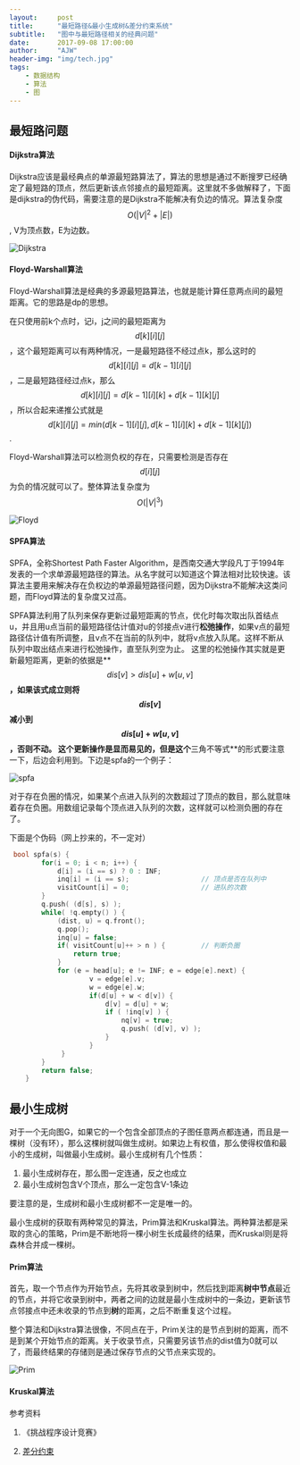 ```yaml
---
layout:     post
title:      "最短路径&最小生成树&差分约束系统"
subtitle:   "图中与最短路径相关的经典问题"
date:       2017-09-08 17:00:00
author:     "AJW"
header-img: "img/tech.jpg"
tags:	
    - 数据结构
    - 算法
    - 图
---
```




## 最短路问题

#### Dijkstra算法

Dijkstra应该是最经典点的单源最短路算法了，算法的思想是通过不断搜罗已经确定了最短路的顶点，然后更新该点邻接点的最短距离。这里就不多做解释了，下面是dijkstra的伪代码，需要注意的是Dijkstra不能解决有负边的情况。算法复杂度$$O(|V|^2 + |E|)$$, V为顶点数，E为边数。

![Dijkstra](/img/in-post/shortest-path/dijkstra.png)

#### Floyd-Warshall算法

Floyd-Warshall算法是经典的多源最短路算法，也就是能计算任意两点间的最短距离。它的思路是dp的思想。  

在只使用前k个点时，记i，j之间的最短距离为$$d[k][i][j]$$，这个最短距离可以有两种情况，一是最短路径不经过点k，那么这时的$$d[k][i][j] = d[k-1][i][j]$$，二是最短路径经过点k，那么$$d[k][i][j] = d[k - 1][i][k] + d[k - 1][k][j]$$，所以合起来递推公式就是$$d[k][i][j] = min(d[k - 1][i][j], d[k - 1][i][k] + d[k - 1][k][j])$$.

Floyd-Warshall算法可以检测负权的存在，只需要检测是否存在$$d[i][j]$$为负的情况就可以了。整体算法复杂度为$$O(|V|^3)$$

![Floyd](/img/in-post/shortest-path/floyd.png)

#### SPFA算法

SPFA，全称Shortest Path Faster Algorithm，是西南交通大学段凡丁于1994年发表的一个求单源最短路径的算法。从名字就可以知道这个算法相对比较快速。该算法主要用来解决存在负权边的单源最短路径问题，因为Dijkstra不能解决这类问题，而Floyd算法的复杂度又过高。

SPFA算法利用了队列来保存更新过最短距离的节点，优化时每次取出队首结点u，并且用u点当前的最短路径估计值对u的邻接点v进行**松弛操作**，如果v点的最短路径估计值有所调整，且v点不在当前的队列中，就将v点放入队尾。这样不断从队列中取出结点来进行松弛操作，直至队列空为止。 这里的松弛操作其实就是更新最短距离，更新的依据是**$$dis[v]>dis[u]+w[u,v]$$**，如果该式成立则将$$dis[v]$$减小到$$dis[u]+w[u,v]$$，否则不动。 这个更新操作是显而易见的，但是这个**三角不等式**的形式要注意一下，后边会利用到。下边是spfa的一个例子：

![spfa](/img/in-post/shortest-path/spfa.png)

对于存在负圈的情况，如果某个点进入队列的次数超过了顶点的数目，那么就意味着存在负圈。用数组记录每个顶点进入队列的次数，这样就可以检测负圈的存在了。

下面是个伪码（网上抄来的，不一定对）

```C++
 bool spfa(s) {
        for(i = 0; i < n; i++) {
            d[i] = (i == s) ? 0 : INF;
            inq[i] = (i == s);                  // 顶点是否在队列中
            visitCount[i] = 0;					// 进队的次数
        }
        q.push( (d[s], s) );
        while( !q.empty() ) { 
            (dist, u) = q.front();              
            q.pop();
            inq[u] = false;
            if( visitCount[u]++ > n ) {         // 判断负圈
            	return true;
            }
            for (e = head[u]; e != INF; e = edge[e].next) {
                    v = edge[e].v;
                    w = edge[e].w;
                    if(d[u] + w < d[v]) {           
                        d[v] = d[u] + w;
                        if ( !inq[v] ) {
                            nq[v] = true;
                            q.push( (d[v], v) );
                        }
                    }
             }
        }
        return false;
    }
```



## 最小生成树

对于一个无向图G，如果它的一个包含全部顶点的子图任意两点都连通，而且是一棵树（没有环），那么这棵树就叫做生成树。如果边上有权值，那么使得权值和最小的生成树，叫做最小生成树。最小生成树有几个性质：

1. 最小生成树存在，那么图一定连通，反之也成立
2. 最小生成树包含V个顶点，那么一定包含V-1条边

要注意的是，生成树和最小生成树都不一定是唯一的。

最小生成树的获取有两种常见的算法，Prim算法和Kruskal算法。两种算法都是采取的贪心的策略，Prim是不断地将一棵小树生长成最终的结果，而Kruskal则是将森林合并成一棵树。

#### Prim算法

首先，取一个节点作为开始节点，先将其收录到树中，然后找到距离**树中节点**最近的节点，并将它收录到树中，两者之间的边就是最小生成树中的一条边，更新该节点邻接点中还未收录的节点到**树**的距离，之后不断重复这个过程。

整个算法和Dijkstra算法很像，不同点在于，Prim关注的是节点到树的距离，而不是到某个开始节点的距离。关于收录节点，只需要另该节点的dist值为0就可以了，而最终结果的存储则是通过保存节点的父节点来实现的。

![Prim](/img/in-post/shortest-path/prim.png)

#### Kruskal算法



参考资料

1. 《挑战程序设计竞赛》


2. [差分约束](http://www.cppblog.com/menjitianya/archive/2015/11/19/212292.html)

